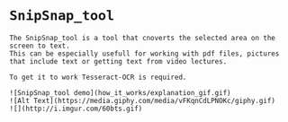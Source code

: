 # `SnipSnap_tool`

    The SnipSnap_tool is a tool that cnoverts the selected area on the screen to text. 
    This can be especially usefull for working with pdf files, pictures that include text or getting text from video lectures.
    
    To get it to work Tesseract-OCR is required.
    
    ![SnipSnap_tool demo](how_it_works/explanation_gif.gif)
    ![Alt Text](https://media.giphy.com/media/vFKqnCdLPNOKc/giphy.gif)
    ![](http://i.imgur.com/60bts.gif)
